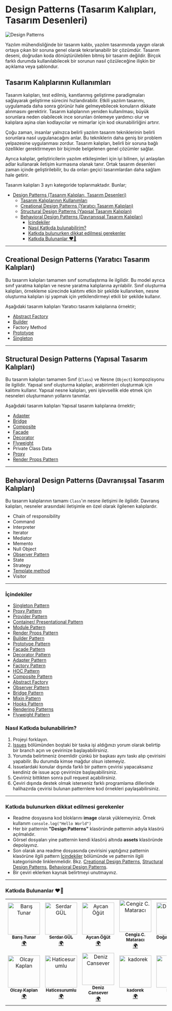 # Design Patterns (Tasarım Kalıpları, Tasarım Desenleri)

![Design Patterns](./assets/design-patterns.png)

Yazılım mühendisliğinde bir tasarım kalıbı, yazılım tasarımında yaygın olarak ortaya çıkan bir soruna genel olarak tekrarlanabilir bir çözümdür. Tasarım deseni, doğrudan koda dönüştürülebilen bitmiş bir tasarım değildir. Birçok farklı durumda kullanılabilecek bir sorunun nasıl çözüleceğine ilişkin bir açıklama veya şablondur.

## Tasarım Kalıplarının Kullanımları

Tasarım kalıpları, test edilmiş, kanıtlanmış geliştirme paradigmaları sağlayarak geliştirme sürecini hızlandırabilir. Etkili yazılım tasarımı, uygulamada daha sonra görünür hale gelmeyebilecek konuların dikkate alınmasını gerektirir. Tasarım kalıplarının yeniden kullanılması, büyük sorunlara neden olabilecek ince sorunları önlemeye yardımcı olur ve kalıplara aşina olan kodlayıcılar ve mimarlar için kod okunabilirliğini artırır.

Çoğu zaman, insanlar yalnızca belirli yazılım tasarım tekniklerinin belirli sorunlara nasıl uygulanacağını anlar. Bu tekniklerin daha geniş bir problem yelpazesine uygulanması zordur. Tasarım kalıpları, belirli bir soruna bağlı özellikler gerektirmeyen bir biçimde belgelenen genel çözümler sağlar.

Ayrıca kalıplar, geliştiricilerin yazılım etkileşimleri için iyi bilinen, iyi anlaşılan adlar kullanarak iletişim kurmasına olanak tanır. Ortak tasarım desenleri zaman içinde geliştirilebilir, bu da onları geçici tasarımlardan daha sağlam hale getirir.

Tasarım kalıpları 3 ayrı kategoride toplanmaktadır. Bunlar;

- [Design Patterns (Tasarım Kalıpları, Tasarım Desenleri)](#design-patterns-tasarım-kalıpları-tasarım-desenleri)
  - [Tasarım Kalıplarının Kullanımları](#tasarım-kalıplarının-kullanımları)
  - [Creational Design Patterns (Yaratıcı Tasarım Kalıpları)](#creational-design-patterns-yaratıcı-tasarım-kalıpları)
  - [Structural Design Patterns (Yapısal Tasarım Kalıpları)](#structural-design-patterns-yapısal-tasarım-kalıpları)
  - [Behavioral Design Patterns (Davranışsal Tasarım Kalıpları)](#behavioral-design-patterns-davranışsal-tasarım-kalıpları)
    - [İçindekiler](#i̇çindekiler)
    - [Nasıl Katkıda bulunabilirim?](#nasıl-katkıda-bulunabilirim)
    - [Katkıda bulunurken dikkat edilmesi gerekenler](#katkıda-bulunurken-dikkat-edilmesi-gerekenler)
    - [Katkıda Bulunanlar ❤️🚀](#katkıda-bulunanlar-️)

---

## Creational Design Patterns (Yaratıcı Tasarım Kalıpları)

Bu tasarım kalıpları tamamen sınıf somutlaştırma ile ilgilidir. Bu model ayrıca sınıf yaratma kalıpları ve nesne yaratma kalıplarına ayrılabilir. Sınıf oluşturma kalıpları, örnekleme sürecinde kalıtımı etkin bir şekilde kullanırken, nesne oluşturma kalıpları işi yapmak için yetkilendirmeyi etkili bir şekilde kullanır.

Aşağıdaki tasarım kalıpları Yaratıcı tasarım kalıplarına örnektir;

- [Abstract Factory](./design-patterns/abstract-factory/README.md)
- [Builder](./design-patterns/builder-pattern/README.md)
- Factory Method
- [Prototype](./design-patterns/prototype-pattern/README.md)
- [Singleton](./design-patterns/singleton-pattern/README.md)

---

## Structural Design Patterns (Yapısal Tasarım Kalıpları)

Bu tasarım kalıpları tamamen Sınıf (`Class`) ve Nesne (`Object`) kompozisyonu ile ilgilidir. Yapısal sınıf oluşturma kalıpları, arabirimleri oluşturmak için kalıtımı kullanır. Yapısal nesne kalıpları, yeni işlevsellik elde etmek için nesneleri oluşturmanın yollarını tanımlar.

Aşağıdaki tasarım kalıpları Yapısal tasarım kalıplarına örnektir;

- [Adapter](./design-patterns/adapter-pattern/README.md)
- [Bridge](./design-patterns/bridge-pattern/README.md)
- [Composite](./design-patterns/composite-pattern/README.md)
- [Facade](./design-patterns/facade-pattern/README.md)
- [Decorator](./design-patterns/decorator-pattern/README.md)
- [Flyweight](./design-patterns/flyweight-pattern/README.md)
- Private Class Data
- [Proxy](./design-patterns/proxy-pattern/README.md)
- [Render Props Pattern](./design-patterns/render-props-pattern/README.md)

---

## Behavioral Design Patterns (Davranışsal Tasarım Kalıpları)

Bu tasarım kalıplarının tamamı `Class`'ın nesne iletişimi ile ilgilidir. Davranış kalıpları, nesneler arasındaki iletişimle en özel olarak ilgilenen kalıplardır.

- Chain of responsibility
- Command
- Interpreter
- Iterator
- Mediator
- Memento
- Null Object
- [Observer Pattern](./design-patterns/observer-pattern/README.md)
- State
- Strategy
- [Template method](./design-patterns/template-method/README.md)
- Visitor

---

### İçindekiler

- [Singleton Pattern](./design-patterns/singleton-pattern/README.md)
- [Proxy Pattern](./design-patterns/proxy-pattern/README.md)
- [Provider Pattern](./design-patterns/provider-pattern/README.md)
- [Container/ Presentational Pattern](./design-patterns/container-presentational-pattern/README.md)
- [Module Pattern](./design-patterns/module-pattern/README.md)
- [Render Props Pattern](./design-patterns/render-props-pattern/README.md)
- [Builder Pattern](./design-patterns/builder-pattern/README.md)
- [Prototype Pattern](./design-patterns/prototype-pattern/README.md)
- [Facade Pattern](./design-patterns/facade-pattern/README.md)
- [Decorator Pattern](./design-patterns/decorator-pattern/README.md)
- [Adapter Pattern](./design-patterns/adapter-pattern/README.md)
- [Factory Pattern](./design-patterns/factory-pattern/README.md)
- [HOC Pattern](./design-patterns/hoc-pattern/README.md)
- [Composite Pattern](./design-patterns/composite-pattern/README.md)
- [Abstract Factory](./design-patterns/abstract-factory/README.md)
- [Observer Pattern](./design-patterns/observer-pattern/README.md)
- [Bridge Pattern](./design-patterns/bridge-pattern/README.md)
- [Mixin Pattern](./design-patterns/mixin-pattern/README.md)
- [Hooks Pattern](./design-patterns/hooks-pattern/README.md)
- [Rendering Patterns](./design-patterns/rendering-patterns/README.md)
- [Flyweight Pattern](./design-patterns/flyweight-pattern/README.md)

### Nasıl Katkıda bulunabilirim?

1. Projeyi forklayın.
2. [Issues](https://github.com/baristunar/patterns-dev-tr/issues) bölümünden boştaki bir taska işi aldığınızı yorum olarak belirtip bir branch açın ve çevirinize başlayabilirsiniz.
3. Yorumda belirtmeniz önemlidir çünkü bir başkası aynı taskı alıp çevirisini yapabilir. Bu durumda kimse mağdur olsun istemeyiz.
4. Issuelardaki konular dışında farklı bir pattern çevirisi yapacaksanız kendiniz de issue açıp çevirinize başlayabilirsiniz.
5. Çeviriniz bittikten sonra pull request açabilirsiniz.
6. Çeviri dışında destek olmak isterseniz farklı programlama dillerinde halihazırda çevirisi bulunan patternlere kod örnekleri paylaşabilirsiniz.

---

### Katkıda bulunurken dikkat edilmesi gerekenler

- Readme dosyasına kod bloklarını **image** olarak yüklemeyiniz. Örnek kullanım `console.log("Hello World")`
- Her bir patternin **"Design Patterns"** klasöründe patternin adıyla klasörü açılmalıdır.
- Görsel dosyaları yine patternin kendi klasörü altında **assets** klasöründe depolayınız.
- Son olarak ana readme dosyasında çevirisini yaptığınız patternin klasörüne ilgili pattern [İçindekiler](#i̇çindekiler) bölümünde ve patternin ilgili kategorisinde linklenmelidir. Bkz. [Creational Design Patterns](#creational-design-patterns-yaratıcı-tasarım-kalıpları), [Structural Design Patterns](#structural-design-patterns-yapısal-tasarım-kalıpları), [Behavioral Design Patterns](#behavioral-design-patterns-davranışsal-tasarım-kalıpları).
- Bir çeviri eklerken kaynak belirtmeyi unutmayınız.

---

### Katkıda Bulunanlar ❤️🚀

<!-- ALL-CONTRIBUTORS-LIST:START - Do not remove or modify this section -->
<!-- prettier-ignore-start -->
<!-- markdownlint-disable -->
<table>
  <tbody>
    <tr>
      <td align="center"><a href="https://github.com/baristunar"><img src="https://avatars.githubusercontent.com/u/58105650?v=4?s=100" width="100px;" alt="Barış Tunar"/><br /><sub><b>Barış Tunar</b></sub></a><br /><a href="#translation-baristunar" title="Translation">🌍</a></td>
      <td align="center"><a href="https://www.linkedin.com/in/serdar-gül-ba5352126/"><img src="https://avatars.githubusercontent.com/u/11051271?v=4?s=100" width="100px;" alt="Serdar GÜL"/><br /><sub><b>Serdar GÜL</b></sub></a><br /><a href="#translation-coderserdar" title="Translation">🌍</a></td>
      <td align="center"><a href="https://www.linkedin.com/in/aycanogut/"><img src="https://avatars.githubusercontent.com/u/74212439?v=4?s=100" width="100px;" alt="Aycan Öğüt"/><br /><sub><b>Aycan Öğüt</b></sub></a><br /><a href="#translation-aycanogut" title="Translation">🌍</a></td>
      <td align="center"><a href="cengiz.rocks"><img src="https://avatars.githubusercontent.com/u/13690848?v=4?s=100" width="100px;" alt="Cengiz C. Mataracı"/><br /><sub><b>Cengiz C. Mataracı</b></sub></a><br /><a href="#translation-cengizcmataraci" title="Translation">🌍</a></td>
      <td align="center"><a href="https://www.linkedin.com/in/dogancanulgu/"><img src="https://avatars.githubusercontent.com/u/78671556?v=4?s=100" width="100px;" alt="Doğancan Ülgü"/><br /><sub><b>Doğancan Ülgü</b></sub></a><br /><a href="#translation-dogancanulgu" title="Translation">🌍</a></td>
      <td align="center"><a href="https://f-yesilyurt.medium.com/"><img src="https://avatars.githubusercontent.com/u/52417156?v=4?s=100" width="100px;" alt="Furkan Yesilyurt"/><br /><sub><b>Furkan Yesilyurt</b></sub></a><br /><a href="#translation-furkanyesilyurt" title="Translation">🌍</a></td>
      <td align="center"><a href="https://github.com/ismailgunayy"><img src="https://avatars.githubusercontent.com/u/29682307?v=4?s=100" width="100px;" alt="İsmail Günay"/><br /><sub><b>İsmail Günay</b></sub></a><br /><a href="#translation-ismailgunayy" title="Translation">🌍</a></td>
    </tr>
    <tr>
      <td align="center"><a href="https://github.com/olcaykaplan"><img src="https://avatars.githubusercontent.com/u/4987587?v=4?s=100" width="100px;" alt="Olcay Kaplan"/><br /><sub><b>Olcay Kaplan</b></sub></a><br /><a href="#translation-olcaykaplan" title="Translation">🌍</a></td>
      <td align="center"><a href="http://hatice-surumlu.medium.com/"><img src="https://avatars.githubusercontent.com/u/71832100?v=4?s=100" width="100px;" alt="Haticesurumlu"/><br /><sub><b>Haticesurumlu</b></sub></a><br /><a href="#translation-Haticesurumlu" title="Translation">🌍</a></td>
      <td align="center"><a href="https://github.com/DenizCansever"><img src="https://avatars.githubusercontent.com/u/67337875?v=4?s=100" width="100px;" alt="Deniz Cansever"/><br /><sub><b>Deniz Cansever</b></sub></a><br /><a href="#translation-DenizCansever" title="Translation">🌍</a></td>
      <td align="center"><a href="https://github.com/kadorek"><img src="https://avatars.githubusercontent.com/u/15313515?v=4?s=100" width="100px;" alt="kadorek"/><br /><sub><b>kadorek</b></sub></a><br /><a href="#translation-kadorek" title="Translation">🌍</a></td>
      <td align="center"><a href="https://burakbalci.vercel.app"><img src="https://avatars.githubusercontent.com/u/96511762?v=4?s=100" width="100px;" alt="Burak"/><br /><sub><b>Burak</b></sub></a><br /><a href="#translation-burak-balci" title="Translation">🌍</a></td>
    </tr>
  </tbody>
</table>

<!-- markdownlint-restore -->
<!-- prettier-ignore-end -->

<!-- ALL-CONTRIBUTORS-LIST:END -->
